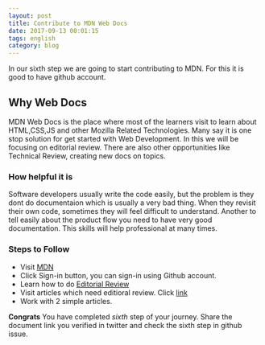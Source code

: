 ```yaml
---
layout: post
title: Contribute to MDN Web Docs
date: 2017-09-13 00:01:15
tags: english
category: blog
---
```


In our sixth step we are going to start contributing to MDN. For this it is good to have github account.

## Why Web Docs

MDN Web Docs is the place where most of the learners visit to learn about HTML,CSS,JS and other Mozilla Related Technologies. Many say it is one stop solution for get started with Web Development. In this we will be focusing on editorial review. There are also other opportunities like Technical Review, creating new docs on topics.

### How helpful it is

Software developers usually write the code easily, but the problem is they dont do documentaion which is usually a very bad thing. When they revisit their own code, sometimes they will feel difficult to understand. Another to tell easily about the product flow you need to have very good documentation. This skills will help professional at many times.

### Steps to Follow

- Visit [MDN](https://developer.mozilla.org)
- Click Sign-in button, you can sign-in using Github account.
- Learn how to do [Editorial Review](https://developer.mozilla.org/en-US/docs/MDN/Contribute/Howto/Do_an_editorial_review)
- Visit articles which need editioral review. Click [link](https://developer.mozilla.org/en-US/docs/needs-review/editorial)
- Work with 2 simple articles.



**Congrats** You have completed *sixth* step of your journey. Share the document link you verified in twitter and check the sixth step in github issue.


